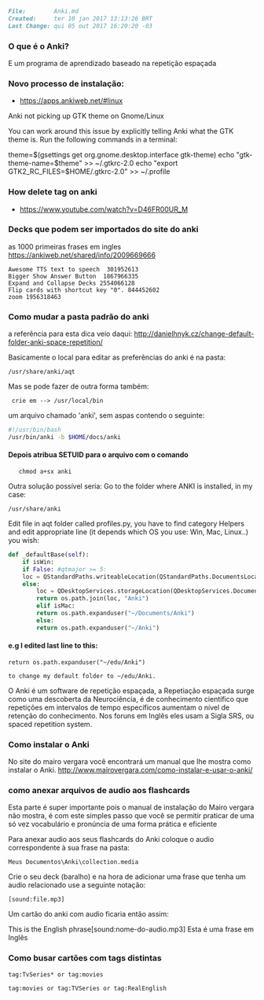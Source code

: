 ``` markdown
File:		 Anki.md
Created:	 ter 10 jan 2017 13:13:26 BRT
Last Change: qui 05 out 2017 16:20:20 -03
```

### O que é o Anki?

E um programa de aprendizado baseado na repetição espaçada


### Novo processo de instalação:
+ https://apps.ankiweb.net/#linux


Anki not picking up GTK theme on Gnome/Linux

You can work around this issue by explicitly telling Anki what the GTK theme is. Run the following commands in a terminal:

theme=$(gsettings get org.gnome.desktop.interface gtk-theme)
echo "gtk-theme-name=$theme" >> ~/.gtkrc-2.0
echo "export GTK2_RC_FILES=$HOME/.gtkrc-2.0" >> ~/.profile


### How delete tag on anki

+ https://www.youtube.com/watch?v=D46FR00UR_M

### Decks que podem ser importados do site do anki

as 1000 primeiras frases em ingles
https://ankiweb.net/shared/info/2009669666

    Awesome TTS text to speech  301952613
    Bigger Show Answer Button  1867966335
    Expand and Collapse Decks 2554066128
    Flip cards with shortcut key "0". 844452602
    zoom 1956318463


### Como mudar a pasta padrão do anki
a referência para esta dica veio daqui:
http://danielhnyk.cz/change-default-folder-anki-space-repetition/

Basicamente o local para editar as preferências do anki é na
pasta:

    /usr/share/anki/aqt

Mas se pode fazer de outra forma também:

     crie em --> /usr/local/bin

 um arquivo  chamado 'anki', sem aspas contendo o seguinte:

``` sh
#!/usr/bin/bash
/usr/bin/anki -b $HOME/docs/anki
```

#### Depois atribua SETUID para o arquivo com o comando

       chmod a+sx anki

Outra solução possível seria:
Go to the folder where ANKI is installed, in my case:

    /usr/share/anki

Edit file in aqt folder called profiles.py, you have to find category Helpers
and edit appropriate line (it depends which OS you use: Win, Mac, Linux..) you
wish:

``` python
def _defaultBase(self):
    if isWin:
    if False: #qtmajor >= 5:
    loc = QStandardPaths.writeableLocation(QStandardPaths.DocumentsLocation)
    else:
        loc = QDesktopServices.storageLocation(QDesktopServices.DocumentsLocation)
        return os.path.join(loc, "Anki")
        elif isMac:
        return os.path.expanduser("~/Documents/Anki")
        else:
        return os.path.expanduser("~/Anki")
```

####  e.g I edited last line to this:

    return os.path.expanduser("~/edu/Anki")

    to change my default folder to ~/edu/Anki.

O Anki é um software de repetição espaçada, a Repetiação espaçada
surge como uma descoberta da Neurociência, é de conhecimento
científico que repetições em intervalos de tempo específicos
aumentam o nível de retenção do conhecimento. Nos foruns em Inglês
eles usam a Sigla SRS, ou spaced repetition system.

### Como instalar o Anki
No site do mairo vergara você encontrará um manual que
lhe mostra como instalar o Anki.
http://www.mairovergara.com/como-instalar-e-usar-o-anki/

### como anexar arquivos de audio aos flashcards

Esta parte é super importante pois o manual de instalação do Mairo
vergara não mostra, é com este simples passo que você se permitir
praticar de uma só vez vocabulário e pronúncia de uma forma
prática e eficiente

Para anexar audio aos seus flashcards do Anki coloque o audio
correspondente à sua frase na pasta:

    Meus Documentos\Anki\collection.media

Crie o seu deck (baralho) e na hora de adicionar uma frase
que tenha um audio relacionado use a seguinte notação:

    [sound:file.mp3]

Um cartão do anki com audio ficaria então assim:

This is the English phrase[sound:nome-do-audio.mp3]
Esta é uma frase em Inglês

### Como busar cartões com tags distintas

    tag:TvSeries* or tag:movies

	tag:movies or tag:TVSeries or tag:RealEnglish

